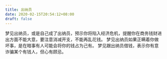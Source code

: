 ```yaml
---
title: 出纳员
date: 2020-02-15T20:54:12+08:00
draft: false
---
```


梦见出纳员，或是自己成了出纳员，预示你将陷入经济危机，提醒你在商务钱财进出方面不能大意，要注意消减开支，不能再乱花钱。
梦见出纳员如果正瞒着你做坏事，是在暗事有人可能会将你的钱占为己有。
梦见跟出纳员借钱，表示你有意诈骗某个有钱人，但心有顾忌。
